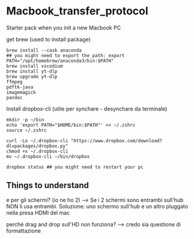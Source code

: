 # Macbook_transfer_protocol
Starter pack when you init a new Macbook PC

get brew (used to install package)
```
brew install --cask anaconda
## you might need to export the path: export PATH="/opt/homebrew/anaconda3/bin:$PATH"
brew install vscodium
brew install yt-dlp
brew upgrade yt-dlp
ffmpeg
pdftk-java
imagemagick
pandoc
```

Install dropbox-cli (utile per synchare - desynchare da terminale)
```
mkdir -p ~/bin
echo 'export PATH="$HOME/bin:$PATH"' >> ~/.zshrc
source ~/.zshrc

curl -Lo ~/.dropbox-cli "https://www.dropbox.com/download?dl=packages/dropbox.py"
chmod +x ~/.dropbox-cli
mv ~/.dropbox-cli ~/bin/dropbox

dropbox status ## you might need to restart your pc
```


## Things to understand
e per gli schermi? (io ne ho 2) --> Se i 2 schermi sono entrambi sull'hub NON li usa entrambi. Soluzione: uno schermo sull'hub e un altro pluggato nella presa HDMI del mac

perché drag and drop sull'HD non funziona? --> credo sia questione di formattazione
